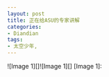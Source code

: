 ```yaml
---
layout: post
title: 正在给ASU的专家讲解
categories:
- Diandian
tags:
- 太空少年, 
---
```

!\[Image 1\]\[\]!\[Image 1\]\[\] \[Image 1\]:
